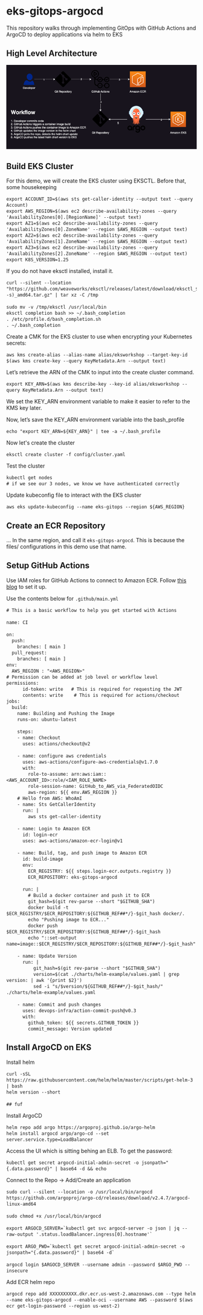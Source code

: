 # eks-gitops-argocd

This repository walks through implementing GitOps with GitHub Actions and ArgoCD to deploy applications via helm to EKS

## High Level Architecture
![Alt text](images/eks-gitops-argocd.png?raw=true "GitOps on EKS with GitHub Actions and ArgoCD")

## Build EKS Cluster
For this demo, we will create the EKS cluster using EKSCTL. Before that, some housekeeping
```
export ACCOUNT_ID=$(aws sts get-caller-identity --output text --query Account)
export AWS_REGION=$(aws ec2 describe-availability-zones --query 'AvailabilityZones[0].[RegionName]' --output text)
export AZ1=$(aws ec2 describe-availability-zones --query 'AvailabilityZones[0].ZoneName' --region $AWS_REGION --output text)
export AZ2=$(aws ec2 describe-availability-zones --query 'AvailabilityZones[1].ZoneName' --region $AWS_REGION --output text)
export AZ3=$(aws ec2 describe-availability-zones --query 'AvailabilityZones[2].ZoneName' --region $AWS_REGION --output text)
export K8S_VERSION=1.25
```

If you do not have eksctl installed, install it.
```
curl --silent --location "https://github.com/weaveworks/eksctl/releases/latest/download/eksctl_$(uname -s)_amd64.tar.gz" | tar xz -C /tmp

sudo mv -v /tmp/eksctl /usr/local/bin
eksctl completion bash >> ~/.bash_completion
. /etc/profile.d/bash_completion.sh
. ~/.bash_completion
```

Create a CMK for the EKS cluster to use when encrypting your Kubernetes secrets:
```
aws kms create-alias --alias-name alias/eksworkshop --target-key-id $(aws kms create-key --query KeyMetadata.Arn --output text)
```

Let’s retrieve the ARN of the CMK to input into the create cluster command.
```
export KEY_ARN=$(aws kms describe-key --key-id alias/eksworkshop --query KeyMetadata.Arn --output text)
```

We set the KEY_ARN environment variable to make it easier to refer to the KMS key later.

Now, let’s save the KEY_ARN environment variable into the bash_profile
```
echo "export KEY_ARN=${KEY_ARN}" | tee -a ~/.bash_profile
```


Now let's create the cluster
```
eksctl create cluster -f config/cluster.yaml
```

Test the cluster
```
kubectl get nodes
# if we see our 3 nodes, we know we have authenticated correctly
```

Update kubeconfig file to interact with the EKS cluster
```
aws eks update-kubeconfig --name eks-gitops --region ${AWS_REGION}
```

## Create an ECR Repository
... In the same region, and call it  `eks-gitops-argocd`. This is because the files/ configurations in this demo use that name.

## Setup GitHub Actions

Use IAM roles for GitHub Actions to connect to Amazon ECR. Follow [this blog](https://aws.amazon.com/blogs/security/use-iam-roles-to-connect-github-actions-to-actions-in-aws/) to set it up. 

Use the contents below for `.github/main.yml`
```
# This is a basic workflow to help you get started with Actions

name: CI

on:
  push:
    branches: [ main ]
  pull_request:
    branches: [ main ]
env:
  AWS_REGION : "<AWS_REGION>" 
# Permission can be added at job level or workflow level    
permissions:
      id-token: write   # This is required for requesting the JWT
      contents: write    # This is required for actions/checkout
jobs:
  build:
    name: Building and Pushing the Image
    runs-on: ubuntu-latest

    steps:
    - name: Checkout
      uses: actions/checkout@v2

    - name: configure aws credentials
      uses: aws-actions/configure-aws-credentials@v1.7.0
      with:
        role-to-assume: arn:aws:iam::<AWS_ACCOUNT_ID>:role/<IAM_ROLE_NAME>
        role-session-name: GitHub_to_AWS_via_FederatedOIDC
        aws-region: ${{ env.AWS_REGION }}
    # Hello from AWS: WhoAmI
    - name: Sts GetCallerIdentity
      run: |
        aws sts get-caller-identity

    - name: Login to Amazon ECR
      id: login-ecr
      uses: aws-actions/amazon-ecr-login@v1

    - name: Build, tag, and push image to Amazon ECR
      id: build-image
      env:
        ECR_REGISTRY: ${{ steps.login-ecr.outputs.registry }}
        ECR_REPOSITORY: eks-gitops-argocd

      run: |
        # Build a docker container and push it to ECR
        git_hash=$(git rev-parse --short "$GITHUB_SHA")
        docker build -t $ECR_REGISTRY/$ECR_REPOSITORY:${GITHUB_REF##*/}-$git_hash docker/.
        echo "Pushing image to ECR..."
        docker push $ECR_REGISTRY/$ECR_REPOSITORY:${GITHUB_REF##*/}-$git_hash
        echo "::set-output name=image::$ECR_REGISTRY/$ECR_REPOSITORY:${GITHUB_REF##*/}-$git_hash"
        
    - name: Update Version
      run: |
          git_hash=$(git rev-parse --short "$GITHUB_SHA")
          version=$(cat ./charts/helm-example/values.yaml | grep version: | awk '{print $2}')
          sed -i "s/$version/${GITHUB_REF##*/}-$git_hash/" ./charts/helm-example/values.yaml
          
    - name: Commit and push changes
      uses: devops-infra/action-commit-push@v0.3
      with:
        github_token: ${{ secrets.GITHUB_TOKEN }}
        commit_message: Version updated

```

## Install ArgoCD on EKS

Install helm
```
curl -sSL https://raw.githubusercontent.com/helm/helm/master/scripts/get-helm-3 | bash
helm version --short

## fuf
```

Install ArgoCD
```
helm repo add argo https://argoproj.github.io/argo-helm
helm install argocd argo/argo-cd --set server.service.type=LoadBalancer
```

Access the UI which is sitting behing an ELB. To get the password:
```
kubectl get secret argocd-initial-admin-secret -o jsonpath="{.data.password}" | base64 -d && echo
```

Connect to the Repo -> Add/Create an application
```
sudo curl --silent --location -o /usr/local/bin/argocd https://github.com/argoproj/argo-cd/releases/download/v2.4.7/argocd-linux-amd64

sudo chmod +x /usr/local/bin/argocd

export ARGOCD_SERVER=`kubectl get svc argocd-server -o json | jq --raw-output '.status.loadBalancer.ingress[0].hostname'`

export ARGO_PWD=`kubectl get secret argocd-initial-admin-secret -o jsonpath="{.data.password}" | base64 -d`

argocd login $ARGOCD_SERVER --username admin --password $ARGO_PWD --insecure
```

Add ECR helm repo
```
argocd repo add XXXXXXXXXX.dkr.ecr.us-west-2.amazonaws.com --type helm --name eks-gitops-argocd --enable-oci --username AWS --password $(aws ecr get-login-password --region us-west-2)
```

